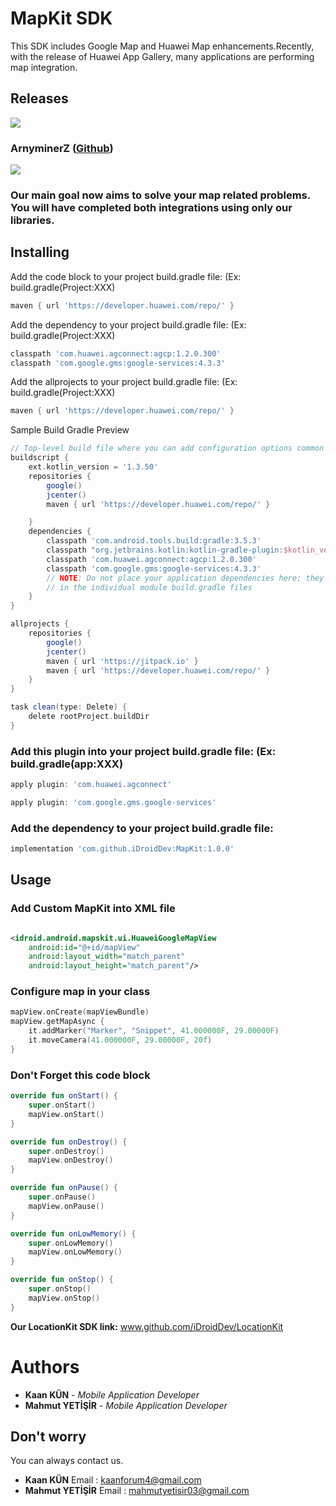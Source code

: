 # MapKit SDK

This SDK includes Google Map and Huawei Map enhancements.Recently, with the release of Huawei App Gallery, many
applications are performing map integration.

## Releases

[![](https://jitpack.io/v/iDroidDev/MapKit.svg)](https://jitpack.io/#iDroidDev/MapKit)

### ArnyminerZ ([Github](https://github.com/ArnyminerZ/MapKit))

[![](https://jitpack.io/v/ArnyminerZ/MapKit.svg)](https://jitpack.io/#ArnyminerZ/MapKit)

### Our main goal now aims to solve your map related problems. You will have completed both integrations using only our libraries.

## Installing

Add the code block to your project build.gradle file: (Ex: build.gradle(Project:XXX)

```groovy
maven { url 'https://developer.huawei.com/repo/' }
```

Add the dependency to your project build.gradle file: (Ex: build.gradle(Project:XXX)

```groovy
classpath 'com.huawei.agconnect:agcp:1.2.0.300'
classpath 'com.google.gms:google-services:4.3.3'
```

Add the allprojects to your project build.gradle file: (Ex: build.gradle(Project:XXX)

```groovy
maven { url 'https://developer.huawei.com/repo/' }
```

Sample Build Gradle Preview

```groovy
// Top-level build file where you can add configuration options common to all sub-projects/modules.
buildscript {
    ext.kotlin_version = '1.3.50'
    repositories {
        google()
        jcenter()
        maven { url 'https://developer.huawei.com/repo/' }

    }
    dependencies {
        classpath 'com.android.tools.build:gradle:3.5.3'
        classpath "org.jetbrains.kotlin:kotlin-gradle-plugin:$kotlin_version"
        classpath 'com.huawei.agconnect:agcp:1.2.0.300'
        classpath 'com.google.gms:google-services:4.3.3'
        // NOTE: Do not place your application dependencies here; they belong
        // in the individual module build.gradle files
    }
}

allprojects {
    repositories {
        google()
        jcenter()
        maven { url 'https://jitpack.io' }
        maven { url 'https://developer.huawei.com/repo/' }
    }
}

task clean(type: Delete) {
    delete rootProject.buildDir
}
```

### Add this plugin into your project build.gradle file: (Ex: build.gradle(app:XXX) 

```groovy
apply plugin: 'com.huawei.agconnect'

apply plugin: 'com.google.gms.google-services'
```

### Add the dependency to your project build.gradle file:

```groovy
implementation 'com.github.iDroidDev:MapKit:1.0.0'
```

## Usage
### Add Custom MapKit into XML file

```xml

<idroid.android.mapskit.ui.HuaweiGoogleMapView
    android:id="@+id/mapView"
    android:layout_width="match_parent"
    android:layout_height="match_parent"/>
```

### Configure map in your class

```kotlin
mapView.onCreate(mapViewBundle)
mapView.getMapAsync {
    it.addMarker("Marker", "Snippet", 41.000000F, 29.00000F)
    it.moveCamera(41.000000F, 29.00000F, 20f)
}
```

### Don't Forget this code block

```kotlin
override fun onStart() {
    super.onStart()
    mapView.onStart()
}

override fun onDestroy() {
    super.onDestroy()
    mapView.onDestroy()
}

override fun onPause() {
    super.onPause()
    mapView.onPause()
}

override fun onLowMemory() {
    super.onLowMemory()
    mapView.onLowMemory()
}

override fun onStop() {
    super.onStop()
    mapView.onStop()
}
```

**Our LocationKit SDK link:** www.github.com/iDroidDev/LocationKit

# Authors
* **Kaan KÜN** - *Mobile Application Developer*
* **Mahmut YETİŞİR** - *Mobile Application Developer*

## Don't worry
You can always contact us.
* **Kaan KÜN** Email : kaanforum4@gmail.com
* **Mahmut YETİŞİR** Email : mahmutyetisir03@gmail.com
